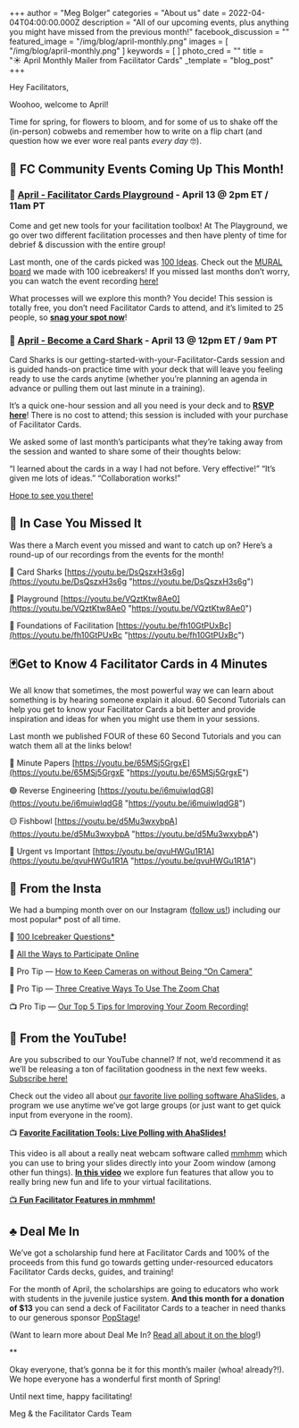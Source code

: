 +++
author = "Meg Bolger"
categories = "About us"
date = 2022-04-04T04:00:00.000Z
description = "All of our upcoming events, plus anything you might have missed from the previous month!"
facebook_discussion = ""
featured_image = "/img/blog/april-monthly.png"
images = [ "/img/blog/april-monthly.png" ]
keywords = [ ]
photo_cred = ""
title = "☀️ April Monthly Mailer from Facilitator Cards"
_template = "blog_post"
+++

Hey Facilitators,

Woohoo, welcome to April!

Time for spring, for flowers to bloom, and for some of us to shake off the (in-person) cobwebs and remember how to write on a flip chart (and question how we ever wore real pants _every day_ 🤓).

## **📆 FC Community Events Coming Up This Month!**

### **🤸** [**April - Facilitator Cards Playground**](https://lu.ma/playground) **- April 13 @ 2pm ET / 11am PT**

Come and get new tools for your facilitation toolbox! At The Playground, we go over two different facilitation processes and then have plenty of time for debrief & discussion with the entire group!

Last month, one of the cards picked was [100 Ideas](https://www.facilitator.cards/cards/100-bad-ideas/). Check out the [MURAL board](https://app.mural.co/t/facilitatorcards8356/m/facilitatorcards8356/1646923831106/8a318c497a951309ca8ed7b8e032426db2d5eeed?sender=meg4054) we made with 100 icebreakers! If you missed last months don’t worry, you can watch the event recording [here!](https://youtu.be/MJWf9XKAYw0)

What processes will we explore this month? You decide! This session is totally free, you don’t need Facilitator Cards to attend, and it’s limited to 25 people, so [**snag your spot now**](https://lu.ma/playground)!

### **🦈** [**April - Become a Card Shark**](https://lu.ma/cardsharks) **- April 13 @ 12pm ET / 9am PT**

Card Sharks is our getting-started-with-your-Facilitator-Cards session and is guided hands-on practice time with your deck that will leave you feeling ready to use the cards anytime (whether you’re planning an agenda in advance or pulling them out last minute in a training).

It’s a quick one-hour session and all you need is your deck and to [**RSVP here**](https://lu.ma/cardsharks)! There is no cost to attend; this session is included with your purchase of Facilitator Cards.

We asked some of last month’s participants what they’re taking away from the session and wanted to share some of their thoughts below:

“I learned about the cards in a way I had not before. Very effective!” “It’s given me lots of ideas.” “Collaboration works!”

[Hope to see you there!](https://lu.ma/cardsharks)

## 👀 In Case You Missed It

Was there a March event you missed and want to catch up on? Here’s a round-up of our recordings from the events for the month!

🦈 Card Sharks [https://youtu.be/DsQszxH3s6g](https://youtu.be/DsQszxH3s6g "https://youtu.be/DsQszxH3s6g")

🤸 Playground [https://youtu.be/VQztKtw8Ae0](https://youtu.be/VQztKtw8Ae0 "https://youtu.be/VQztKtw8Ae0")

🤠 Foundations of Facilitation [https://youtu.be/fh10GtPUxBc](https://youtu.be/fh10GtPUxBc "https://youtu.be/fh10GtPUxBc")

## 🃏Get to Know 4 Facilitator Cards in 4 Minutes

We all know that sometimes, the most powerful way we can learn about something is by hearing someone explain it aloud. 60 Second Tutorials can help you get to know your Facilitator Cards a bit better and provide inspiration and ideas for when you might use them in your sessions.

Last month we published FOUR of these 60 Second Tutorials and you can watch them all at the links below!

🔵 Minute Papers [https://youtu.be/65MSj5GrgxE](https://youtu.be/65MSj5GrgxE "https://youtu.be/65MSj5GrgxE")

🟢 Reverse Engineering [https://youtu.be/i6muiwIqdG8](https://youtu.be/i6muiwIqdG8 "https://youtu.be/i6muiwIqdG8")

🟡 Fishbowl [https://youtu.be/d5Mu3wxybpA](https://youtu.be/d5Mu3wxybpA "https://youtu.be/d5Mu3wxybpA")

🔴 Urgent vs Important [https://youtu.be/qvuHWGu1R1A](https://youtu.be/qvuHWGu1R1A "https://youtu.be/qvuHWGu1R1A")

## **📸 From the Insta**

We had a bumping month over on our Instagram ([follow us!](https://www.instagram.com/facilitatorcards/)) including our most popular* post of all time.

💯 [100 Icebreaker Questions*](https://www.instagram.com/p/CbFogRartsD/)

🧐 [All the Ways to Participate Online](https://www.instagram.com/p/Ca-En5vrz5c/)

📸 Pro Tip — [How to Keep Cameras on without Being “On Camera”](https://www.instagram.com/p/CbILIL1LXbM/)

💬 Pro Tip — [Three Creative Ways To Use The Zoom Chat](https://www.instagram.com/p/CbP2UUELuvo/)

📺 Pro Tip — [Our Top 5 Tips for Improving Your Zoom Recording!](https://www.instagram.com/p/CbsREi8rEip/)

## **🔴 From the YouTube!**

Are you subscribed to our YouTube channel? If not, we’d recommend it as we’ll be releasing a ton of facilitation goodness in the next few weeks. [Subscribe here!](https://www.youtube.com/channel/UCjPhE8TYepdE-t1b2j6AoOg)

Check out the video all about [our favorite live polling software AhaSlides](https://youtu.be/8P1GUnBa0-M), a program we use anytime we’ve got large groups (or just want to get quick input from everyone in the room).

📺 [**Favorite Facilitation Tools: Live Polling with AhaSlides!**](https://youtu.be/8P1GUnBa0-M)

This video is all about a really neat webcam software called [mmhmm](https://youtu.be/AxUxP5Mrf3Q) which you can use to bring your slides directly into your Zoom window (among other fun things). [**In this video**](https://youtu.be/AxUxP5Mrf3Q) we explore fun features that allow you to really bring new fun and life to your virtual facilitations.

[📺 **Fun Facilitator Features in mmhmm!**](https://youtu.be/AxUxP5Mrf3Q)

## ♣️ Deal Me In

We’ve got a scholarship fund here at Facilitator Cards and 100% of the proceeds from this fund go towards getting under-resourced educators Facilitator Cards decks, guides, and training!

For the month of April, the scholarships are going to educators who work with students in the juvenile justice system. **And this month for a donation of $13** you can send a deck of Facilitator Cards to a teacher in need thanks to our generous sponsor [PopStage](https://popstage.com/)!

(Want to learn more about Deal Me In? [Read all about it on the blog](https://www.facilitator.cards/blog/deal-me-in/)!)

\**

Okay everyone, that’s gonna be it for this month’s mailer (whoa! already?!). We hope everyone has a wonderful first month of Spring!

Until next time, happy facilitating!

Meg & the Facilitator Cards Team
